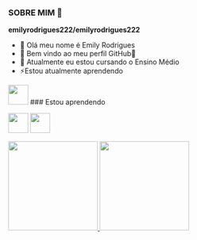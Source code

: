 ### SOBRE MIM 👋
**emilyrodrigues222/emilyrodrigues222**

- 🔭 Olá meu nome é Emily Rodrigues
- 🌱 Bem vindo ao meu perfil GitHub👋
- 👯 Atualmente eu estou cursando o Ensino Médio
- ⚡Estou atualmente aprendendo

<img src="https://cdn.jsdelivr.net/gh/devicons/devicon/icons/git/git-original.svg" width="40" height="40"/>
### Estou aprendendo

<img src="https://cdn.jsdelivr.net/gh/devicons/devicon/icons/java/java-original.svg" width="40" height="40"/> <img src="https://cdn.jsdelivr.net/gh/devicons/devicon/icons/linux/linux-original.svg" width="40" height="40"/>
<div>
<a href="https://github.com/emilyrodrigues222">
<img height="180em" src="https://github-readme-stats.vercel.app/api/top-langs/?username=emilyrodrigues222-aqui&layout=compact&langs_count=7&theme=dracula"/>
<img height="180em" src="https://github-readme-stats.vercel.app/api?username=emilyrodrigues222-aqui&show_icons=true&theme=dracula&include_all_commits=true&count_private=true"/>
</div>
